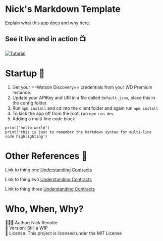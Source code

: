 # Nick's Markdown Template
Explain what this app does and why here. 

## See it live and in action 📺
[![Tutorial](https://i.imgur.com/PDTXIon.png)](https://youtu.be/3l16wCsDglU 'Tutorial')

# Startup 🚀
1. Get your ==Watson Discovery== credentials from your WD Premium instance. 
2. Update your APIKey and URI in a file called `default.json`, place this in the config folder. 
3. Run `npm install` and cd into the client folder and again run `npm install`
4. To kick the app off from the root, run `npm run dev`
5. Adding a multi-line code block
```
print('hello world')
print('this is just to remember the Markdown syntax for multi-line code highlighting')
```

# Other References 🔗
<p>Link to thing one <a href="https://cloud.ibm.com/docs/discovery-data?topic=discovery-data-contracts-schema">Understanding Contracts
</a></p>
<p>Link to thing two <a href="https://cloud.ibm.com/docs/discovery-data?topic=discovery-data-contracts-schema">Understanding Contracts
</a></p>
<p>Link to thing three <a href="https://cloud.ibm.com/docs/discovery-data?topic=discovery-data-contracts-schema">Understanding Contracts
</a></p>


# Who, When, Why?
👨🏾‍💻 Author: Nick Renotte <br />
📅 Version: Still a WIP<br />
📜 License: This project is licensed under the MIT License </br>

